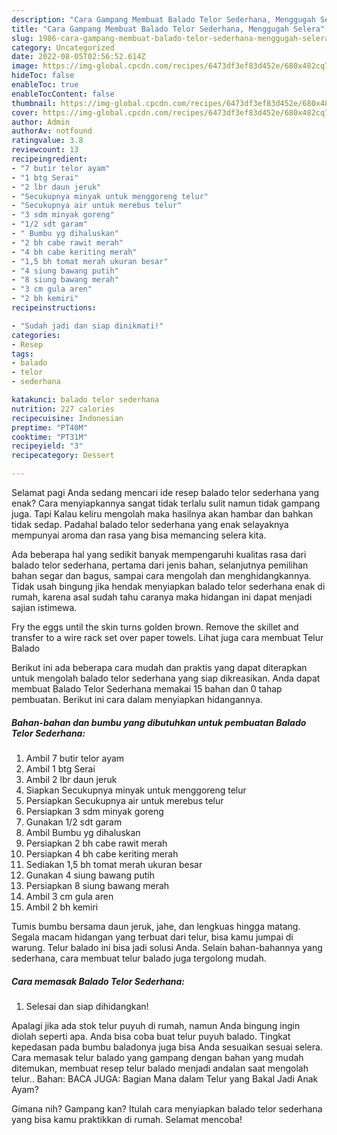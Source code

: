 ```yaml
---
description: "Cara Gampang Membuat Balado Telor Sederhana, Menggugah Selera"
title: "Cara Gampang Membuat Balado Telor Sederhana, Menggugah Selera"
slug: 1986-cara-gampang-membuat-balado-telor-sederhana-menggugah-selera
category: Uncategorized
date: 2022-08-05T02:56:52.614Z
image: https://img-global.cpcdn.com/recipes/6473df3ef83d452e/680x482cq70/balado-telor-sederhana-foto-resep-utama.jpg
hideToc: false
enableToc: true
enableTocContent: false
thumbnail: https://img-global.cpcdn.com/recipes/6473df3ef83d452e/680x482cq70/balado-telor-sederhana-foto-resep-utama.jpg
cover: https://img-global.cpcdn.com/recipes/6473df3ef83d452e/680x482cq70/balado-telor-sederhana-foto-resep-utama.jpg
author: Admin
authorAv: notfound
ratingvalue: 3.8
reviewcount: 13
recipeingredient:
- "7 butir telor ayam"
- "1 btg Serai"
- "2 lbr daun jeruk"
- "Secukupnya minyak untuk menggoreng telur"
- "Secukupnya air untuk merebus telur"
- "3 sdm minyak goreng"
- "1/2 sdt garam"
- " Bumbu yg dihaluskan"
- "2 bh cabe rawit merah"
- "4 bh cabe keriting merah"
- "1,5 bh tomat merah ukuran besar"
- "4 siung bawang putih"
- "8 siung bawang merah"
- "3 cm gula aren"
- "2 bh kemiri"
recipeinstructions:

- "Sudah jadi dan siap dinikmati!"
categories:
- Resep
tags:
- balado
- telor
- sederhana

katakunci: balado telor sederhana 
nutrition: 227 calories
recipecuisine: Indonesian
preptime: "PT40M"
cooktime: "PT31M"
recipeyield: "3"
recipecategory: Dessert

---
```



Selamat pagi Anda sedang mencari ide resep balado telor sederhana yang enak? Cara menyiapkannya sangat tidak terlalu sulit namun tidak gampang juga. Tapi Kalau keliru mengolah maka hasilnya akan hambar dan bahkan tidak sedap. Padahal balado telor sederhana yang enak selayaknya mempunyai aroma dan rasa yang bisa memancing selera kita.


Ada beberapa hal yang sedikit banyak mempengaruhi kualitas rasa dari balado telor sederhana, pertama dari jenis bahan, selanjutnya pemilihan bahan segar dan bagus, sampai cara mengolah dan menghidangkannya. Tidak usah bingung jika hendak menyiapkan balado telor sederhana enak di rumah, karena asal sudah tahu caranya maka hidangan ini dapat menjadi sajian istimewa.

Fry the eggs until the skin turns golden brown. Remove the skillet and transfer to a wire rack set over paper towels. Lihat juga cara membuat Telur Balado


Berikut ini ada beberapa cara mudah dan praktis yang dapat diterapkan untuk mengolah balado telor sederhana yang siap dikreasikan. Anda dapat membuat Balado Telor Sederhana memakai 15 bahan dan 0 tahap pembuatan. Berikut ini cara dalam menyiapkan hidangannya.

<!--inarticleads1-->

##### Bahan-bahan dan bumbu yang dibutuhkan untuk pembuatan Balado Telor Sederhana:

1. Ambil 7 butir telor ayam
1. Ambil 1 btg Serai
1. Ambil 2 lbr daun jeruk
1. Siapkan Secukupnya minyak untuk menggoreng telur
1. Persiapkan Secukupnya air untuk merebus telur
1. Persiapkan 3 sdm minyak goreng
1. Gunakan 1/2 sdt garam
1. Ambil  Bumbu yg dihaluskan
1. Persiapkan 2 bh cabe rawit merah
1. Persiapkan 4 bh cabe keriting merah
1. Sediakan 1,5 bh tomat merah ukuran besar
1. Gunakan 4 siung bawang putih
1. Persiapkan 8 siung bawang merah
1. Ambil 3 cm gula aren
1. Ambil 2 bh kemiri


Tumis bumbu bersama daun jeruk, jahe, dan lengkuas hingga matang. Segala macam hidangan yang terbuat dari telur, bisa kamu jumpai di warung. Telur balado ini bisa jadi solusi Anda. Selain bahan-bahannya yang sederhana, cara membuat telur balado juga tergolong mudah. 

<!--inarticleads2-->

##### Cara memasak Balado Telor Sederhana:


1. Selesai dan siap dihidangkan!

Apalagi jika ada stok telur puyuh di rumah, namun Anda bingung ingin diolah seperti apa. Anda bisa coba buat telur puyuh balado. Tingkat kepedasan pada bumbu baladonya juga bisa Anda sesuaikan sesuai selera. Cara memasak telur balado yang gampang dengan bahan yang mudah ditemukan, membuat resep telur balado menjadi andalan saat mengolah telur.. Bahan: BACA JUGA: Bagian Mana dalam Telur yang Bakal Jadi Anak Ayam? 

Gimana nih? Gampang kan? Itulah cara menyiapkan balado telor sederhana yang bisa kamu praktikkan di rumah. Selamat mencoba!
